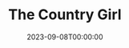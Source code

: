 ---
title: The Country Girl
date: 2023-09-08T00:00:00
opening_date: 1953-05-27
closing_date: 1953-06-06
layout: productions
program:
Theatre: Theatre Jacksonville
Venue: Little Theatre
cast:
- Bernie Dodd: Paul Geisenhof
- Frank Elgin: Jay Harder
- Georgie Elgin: Marion Connor
- Larry: Walter Gomel
- Nancy Stoddard: Sue Miller
- Paul Unger: Ken Wells
- Phil Cook: Ed Heist
crew:
- Assistant Director: Margaret Lafferty
- Construction and Staging:
  - Nina Branch
  - Fritz Ashworth
  - Jim Ashworth
  - Pat Milam
  - Richard Kaszner, Jr.
  - Ellis Barnert
  - Melvin Barnert
  - Nancy Kossow
  - Budd Porter
  - Walter Quattlebaum
  - Jay Cassey
  - Ken Wells
  - Marion Conner
  - Hobson Blackmon
  - Peggy Gift
  - L.J. Gift
  - Milly Barnert
  - Elaine Barnert
- Costume Assistant:
  - Elva Stein
  - Dorothy Fudger
  - Dorothy Smith
  - Margaret Grimm
  - Elaine Barnert
  - Millie Barnert
  - Richard Kaszner
  - Elmo Lehman
- Costume Chairman: Mrs. H.R. Bingham
- Director: Paul E. Geisenhof
- Lighting Controls: Fritz Ashworth
- Make-up Assistant:
  - Jane Porter
  - Bill Gibbs
  - Mattie Godwin
  - Brilla Snead
- Make-up Chairman: Peggy Gift
- Properties Assistant:
  - Margaret Grimm
  - Claire Parks
  - Audra Sebastian
  - Mickey Meadors
  - Agatha Caraker
  - Polly Clendenning
  - Pat Milam
  - Mary Wallis
  - Germaine Nelson
- Properties Chairman: Eleanor Heriot
- Setting and Technical Direction: George A. Ramsey, Jr.
- Sound and Music: Rose Forney
- Stage Manager: Hobson Blackmon
orchestra:
---